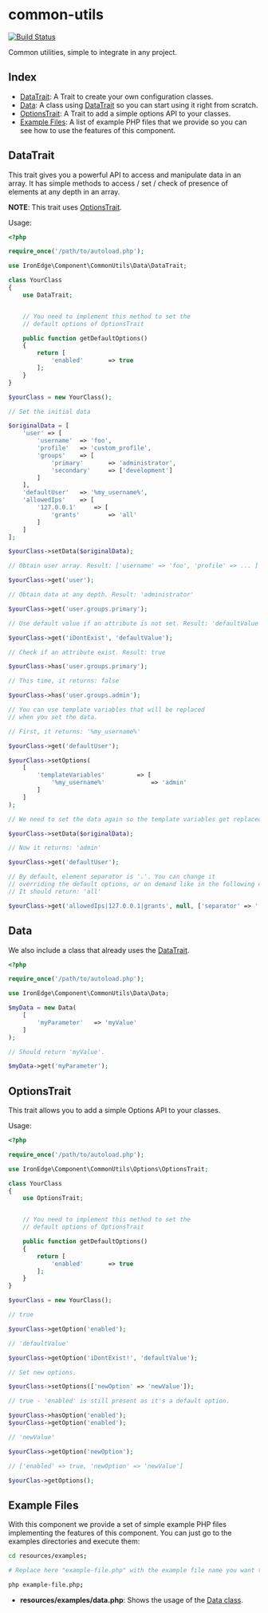 # common-utils

[![Build Status](https://travis-ci.org/ironedgesoftware/common-utils.svg?branch=master)](https://travis-ci.org/ironedgesoftware/common-utils)

Common utilities, simple to integrate in any project.

## Index

* [DataTrait](#datatrait): A Trait to create your own configuration classes.
* [Data](#data): A class using [DataTrait](#datatrait) so you can start using it right from scratch.
* [OptionsTrait](#optionstrait): A Trait to add a simple options API to your classes.
* [Example Files](#example-files): A list of example PHP files that we provide so you can see how to use the features of this component.


## DataTrait

This trait gives you a powerful API to access and manipulate data in an array. It has
simple methods to access / set / check of presence of elements at any depth in an array.

**NOTE**: This trait uses [OptionsTrait](#optionstrait).

Usage:

``` php
<?php

require_once('/path/to/autoload.php');

use IronEdge\Component\CommonUtils\Data\DataTrait;

class YourClass
{
    use DataTrait;


    // You need to implement this method to set the
    // default options of OptionsTrait

    public function getDefaultOptions()
    {
        return [
            'enabled'       => true
        ];
    }
}

$yourClass = new YourClass();

// Set the initial data

$originalData = [
    'user' => [
        'username'  => 'foo',
        'profile'   => 'custom_profile',
        'groups'    => [
            'primary'       => 'administrator',
            'secondary'     => ['development']
        ]
    ],
    'defaultUser'   => '%my_username%',
    'allowedIps'    => [
        '127.0.0.1'     => [
            'grants'        => 'all'
        ]
    ]
];

$yourClass->setData($originalData);

// Obtain user array. Result: ['username' => 'foo', 'profile' => ... ]

$yourClass->get('user');

// Obtain data at any depth. Result: 'administrator'

$yourClass->get('user.groups.primary');

// Use default value if an attribute is not set. Result: 'defaultValue'

$yourClass->get('iDontExist', 'defaultValue');

// Check if an attribute exist. Result: true

$yourClass->has('user.groups.primary');

// This time, it returns: false

$yourClass->has('user.groups.admin');

// You can use template variables that will be replaced
// when you set the data.

// First, it returns: '%my_username%'

$yourClass->get('defaultUser');

$yourClass->setOptions(
    [
        'templateVariables'         => [
            '%my_username%'             => 'admin'
        ]
    ]
);

// We need to set the data again so the template variables get replaced.

$yourClass->setData($originalData);

// Now it returns: 'admin'

$yourClass->get('defaultUser');

// By default, element separator is '.'. You can change it
// overriding the default options, or on demand like in the following code.
// It should return: 'all'

$yourClass->get('allowedIps|127.0.0.1|grants', null, ['separator' => '|']);
```

## Data

We also include a class that already uses the [DataTrait](#datatrait).

``` php
<?php

require_once('/path/to/autoload.php');

use IronEdge\Component\CommonUtils\Data\Data;

$myData = new Data(
    [
        'myParameter'   => 'myValue'
    ]
);

// Should return 'myValue'.

$myData->get('myParameter');
```

## OptionsTrait

This trait allows you to add a simple Options API to your classes.

Usage:

``` php
<?php

require_once('/path/to/autoload.php');

use IronEdge\Component\CommonUtils\Options\OptionsTrait;

class YourClass
{
    use OptionsTrait;


    // You need to implement this method to set the
    // default options of OptionsTrait

    public function getDefaultOptions()
    {
        return [
            'enabled'       => true
        ];
    }
}

$yourClass = new YourClass();

// true

$yourClass->getOption('enabled');

// 'defaultValue'

$yourClass->getOption('iDontExist!', 'defaultValue');

// Set new options.

$yourClass->setOptions(['newOption' => 'newValue']);

// true - 'enabled' is still present as it's a default option.

$yourClass->hasOption('enabled');
$yourClass->getOption('enabled');

// 'newValue'

$yourClass->getOption('newOption');

// ['enabled' => true, 'newOption' => 'newValue']

$yourClas->getOptions();
```

## Example Files

With this component we provide a set of simple example PHP files implementing the
features of this component. You can just go to the examples directories and execute them:

``` bash
cd resources/examples;

# Replace here "example-file.php" with the example file name you want to execute.

php example-file.php;
```

* **resources/examples/data.php**: Shows the usage of the [Data class](#data).